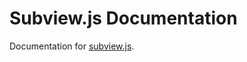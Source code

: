 Subview.js Documentation
========================

Documentation for [subview.js](https://github.com/bpeacock/subview.js).